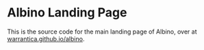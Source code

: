 # Albino Landing Page
This is the source code for the main landing page of Albino, over at [warrantica.github.io/albino](warrantica.github.io/albino).
